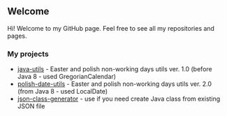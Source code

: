 ## Welcome 

Hi! Welcome to my GitHub page. Feel free to see all my repositories and pages.

### My projects

- [java-utils](http://swojcicki.github.io/java-utils) - Easter and polish non-working days utils ver. 1.0 (before Java 8 - used GregorianCalendar)
- [polish-date-utils](http://swojcicki.github.io/polish-date-utils) - Easter and polish non-working days utils ver. 2.0 (from Java 8 - used LocalDate)
- [json-class-generator](http://swojcicki.github.io/json-class-generator) - use if you need create Java class from existing JSON file
